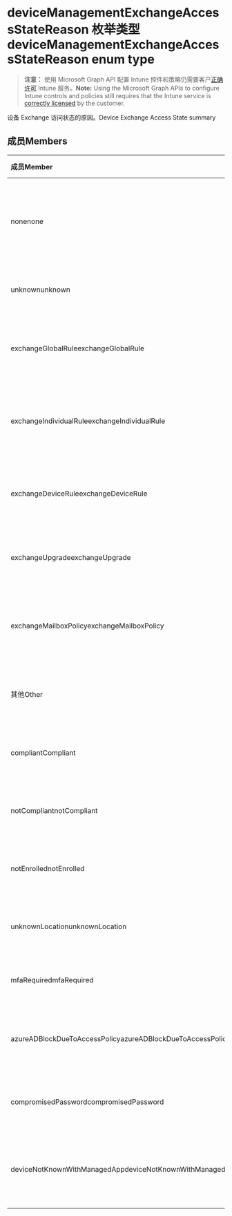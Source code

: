 # <a name="devicemanagementexchangeaccessstatereason-enum-type"></a><span data-ttu-id="89001-101">deviceManagementExchangeAccessStateReason 枚举类型</span><span class="sxs-lookup"><span data-stu-id="89001-101">deviceManagementExchangeAccessStateReason enum type</span></span>

> <span data-ttu-id="89001-102">**注意：** 使用 Microsoft Graph API 配置 Intune 控件和策略仍需要客户[正确许可](https://go.microsoft.com/fwlink/?linkid=839381) Intune 服务。</span><span class="sxs-lookup"><span data-stu-id="89001-102">**Note:** Using the Microsoft Graph APIs to configure Intune controls and policies still requires that the Intune service is [correctly licensed](https://go.microsoft.com/fwlink/?linkid=839381) by the customer.</span></span>

<span data-ttu-id="89001-103">设备 Exchange 访问状态的原因。</span><span class="sxs-lookup"><span data-stu-id="89001-103">Device Exchange Access State summary</span></span>
## <a name="members"></a><span data-ttu-id="89001-104">成员</span><span class="sxs-lookup"><span data-stu-id="89001-104">Members</span></span>
|<span data-ttu-id="89001-105">成员</span><span class="sxs-lookup"><span data-stu-id="89001-105">Member</span></span>|<span data-ttu-id="89001-106">值</span><span class="sxs-lookup"><span data-stu-id="89001-106">Value</span></span>|<span data-ttu-id="89001-107">说明</span><span class="sxs-lookup"><span data-stu-id="89001-107">Description</span></span>|
|:---|:---|:---|
|<span data-ttu-id="89001-108">none</span><span class="sxs-lookup"><span data-stu-id="89001-108">none</span></span>|<span data-ttu-id="89001-109">0</span><span class="sxs-lookup"><span data-stu-id="89001-109">{0}</span></span>|<span data-ttu-id="89001-110">没有从 Exchange 中发现访问状态的原因</span><span class="sxs-lookup"><span data-stu-id="89001-110">No access state reason discovered from Exchange</span></span>|
|<span data-ttu-id="89001-111">unknown</span><span class="sxs-lookup"><span data-stu-id="89001-111">unknown</span></span>|<span data-ttu-id="89001-112">1</span><span class="sxs-lookup"><span data-stu-id="89001-112">-1</span></span>|<span data-ttu-id="89001-113">未知的访问状态的原因</span><span class="sxs-lookup"><span data-stu-id="89001-113">Unknown access state reason</span></span>|
|<span data-ttu-id="89001-114">exchangeGlobalRule</span><span class="sxs-lookup"><span data-stu-id="89001-114">exchangeGlobalRule</span></span>|<span data-ttu-id="89001-115">2</span><span class="sxs-lookup"><span data-stu-id="89001-115">-2</span></span>|<span data-ttu-id="89001-116">访问状态由 Exchange 全局规则确定</span><span class="sxs-lookup"><span data-stu-id="89001-116">Access state determined by Exchange Global rule</span></span>|
|<span data-ttu-id="89001-117">exchangeIndividualRule</span><span class="sxs-lookup"><span data-stu-id="89001-117">exchangeIndividualRule</span></span>|<span data-ttu-id="89001-118">3</span><span class="sxs-lookup"><span data-stu-id="89001-118">-3</span></span>|<span data-ttu-id="89001-119">访问状态由 Exchange 单个规则确定</span><span class="sxs-lookup"><span data-stu-id="89001-119">Access state determined by Exchange Individual rule</span></span>|
|<span data-ttu-id="89001-120">exchangeDeviceRule</span><span class="sxs-lookup"><span data-stu-id="89001-120">exchangeDeviceRule</span></span>|<span data-ttu-id="89001-121">4</span><span class="sxs-lookup"><span data-stu-id="89001-121">-4</span></span>|<span data-ttu-id="89001-122">访问状态由 Exchange 设备规则确定</span><span class="sxs-lookup"><span data-stu-id="89001-122">Access state determined by Exchange Device rule</span></span>|
|<span data-ttu-id="89001-123">exchangeUpgrade</span><span class="sxs-lookup"><span data-stu-id="89001-123">exchangeUpgrade</span></span>|<span data-ttu-id="89001-124">5</span><span class="sxs-lookup"><span data-stu-id="89001-124">-5</span></span>|<span data-ttu-id="89001-125">访问状态取决于 Exchange 升级</span><span class="sxs-lookup"><span data-stu-id="89001-125">Access state due to Exchange upgrade</span></span>|
|<span data-ttu-id="89001-126">exchangeMailboxPolicy</span><span class="sxs-lookup"><span data-stu-id="89001-126">exchangeMailboxPolicy</span></span>|<span data-ttu-id="89001-127">6</span><span class="sxs-lookup"><span data-stu-id="89001-127">-6</span></span>|<span data-ttu-id="89001-128">访问状态由 Exchange 邮箱策略确定</span><span class="sxs-lookup"><span data-stu-id="89001-128">Access state determined by Exchange Mailbox Policy</span></span>|
|<span data-ttu-id="89001-129">其他</span><span class="sxs-lookup"><span data-stu-id="89001-129">Other</span></span>|<span data-ttu-id="89001-130">7</span><span class="sxs-lookup"><span data-stu-id="89001-130">-7</span></span>|<span data-ttu-id="89001-131">访问状态由 Exchange 确定</span><span class="sxs-lookup"><span data-stu-id="89001-131">Access state determined by Exchange</span></span>|
|<span data-ttu-id="89001-132">compliant</span><span class="sxs-lookup"><span data-stu-id="89001-132">Compliant</span></span>|<span data-ttu-id="89001-133">8</span><span class="sxs-lookup"><span data-stu-id="89001-133">-8</span></span>|<span data-ttu-id="89001-134">访问状态由合规性质询授权</span><span class="sxs-lookup"><span data-stu-id="89001-134">Access state granted by compliance challenge</span></span>|
|<span data-ttu-id="89001-135">notCompliant</span><span class="sxs-lookup"><span data-stu-id="89001-135">notCompliant</span></span>|<span data-ttu-id="89001-136">9</span><span class="sxs-lookup"><span data-stu-id="89001-136">-9</span></span>|<span data-ttu-id="89001-137">访问状态由合规性质询吊销</span><span class="sxs-lookup"><span data-stu-id="89001-137">Access state revoked by compliance challenge</span></span>|
|<span data-ttu-id="89001-138">notEnrolled</span><span class="sxs-lookup"><span data-stu-id="89001-138">notEnrolled</span></span>|<span data-ttu-id="89001-139">10</span><span class="sxs-lookup"><span data-stu-id="89001-139">-10</span></span>|<span data-ttu-id="89001-140">访问状态由管理质询吊销</span><span class="sxs-lookup"><span data-stu-id="89001-140">Access state revoked by management challenge</span></span>|
|<span data-ttu-id="89001-141">unknownLocation</span><span class="sxs-lookup"><span data-stu-id="89001-141">unknownLocation</span></span>|<span data-ttu-id="89001-142">12</span><span class="sxs-lookup"><span data-stu-id="89001-142">1.2</span></span>|<span data-ttu-id="89001-143">未知位置的访问状态</span><span class="sxs-lookup"><span data-stu-id="89001-143">Access state due to unknown location</span></span>|
|<span data-ttu-id="89001-144">mfaRequired</span><span class="sxs-lookup"><span data-stu-id="89001-144">mfaRequired</span></span>|<span data-ttu-id="89001-145">13</span><span class="sxs-lookup"><span data-stu-id="89001-145">1.3</span></span>|<span data-ttu-id="89001-146">MFA 质询的访问状态</span><span class="sxs-lookup"><span data-stu-id="89001-146">Access state due to MFA challenge</span></span>|
|<span data-ttu-id="89001-147">azureADBlockDueToAccessPolicy</span><span class="sxs-lookup"><span data-stu-id="89001-147">azureADBlockDueToAccessPolicy</span></span>|<span data-ttu-id="89001-148">14</span><span class="sxs-lookup"><span data-stu-id="89001-148">-14</span></span>|<span data-ttu-id="89001-149">访问状态由 AAD 访问策略吊销</span><span class="sxs-lookup"><span data-stu-id="89001-149">Access State revoked by AAD Access Policy</span></span>|
|<span data-ttu-id="89001-150">compromisedPassword</span><span class="sxs-lookup"><span data-stu-id="89001-150">compromisedPassword</span></span>|<span data-ttu-id="89001-151">15</span><span class="sxs-lookup"><span data-stu-id="89001-151">-15</span></span>|<span data-ttu-id="89001-152">访问状态由泄露的密码吊销</span><span class="sxs-lookup"><span data-stu-id="89001-152">Access State revoked by compromised password</span></span>|
|<span data-ttu-id="89001-153">deviceNotKnownWithManagedApp</span><span class="sxs-lookup"><span data-stu-id="89001-153">deviceNotKnownWithManagedApp</span></span>|<span data-ttu-id="89001-154">16</span><span class="sxs-lookup"><span data-stu-id="89001-154">-16</span></span>|<span data-ttu-id="89001-155">访问状态由托管应用程序质询吊销</span><span class="sxs-lookup"><span data-stu-id="89001-155">Access state revoked by managed application challenge</span></span>|



